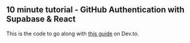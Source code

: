 ## 10 minute tutorial - GitHub Authentication with Supabase & React

This is the code to go along with [this guide]() on Dev.to.
